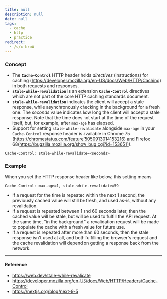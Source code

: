 ```yaml
---
title: null
description: null
date: null
tags:
  - cache
  - http
  - practice
redirect:
  - /s/x-broA
---
```


### Concept

- The **`Cache-Control`** HTTP header holds _directives_ (instructions) for caching (https://developer.mozilla.org/en-US/docs/Web/HTTP/Caching) in both requests and responses.
- **`stale-while-revalidation`** is an extension **`Cache-Control`** directives which are not part of the core HTTP caching standards document.
- **`stale-while-revalidation`** indicates the client will accept a stale response, while asynchronously checking in the background for a fresh one. The _seconds_ value indicates how long the client will accept a stale response. Note that the time does not start at the time of the request itself, but, for example, after `max-age` has elapsed.
- Support for setting `stale-while-revalidate` alongside `max-age` in your `Cache-Control` response header is available in Chrome 75 (https://chromestatus.com/feature/5050913014153216) and Firefox 68(https://bugzilla.mozilla.org/show_bug.cgi?id=1536511).

```
Cache-Control: stale-while-revalidate=<seconds>
```

### Example

When you set the HTTP response header like below, this setting means

```text
Cache-Control: max-age=1, stale-while-revalidate=59
```

- If a request for the time is repeated within the next 1 second, the previously cached value will still be fresh, and used as-is, without any revalidation.
- If a request is repeated between 1 and 60 seconds later, then the cached value will be stale, but will be used to fulfill the API request. At the same time, "in the background," a revalidation request will be made to populate the cache with a fresh value for future use.
- If a request is repeated after more than 60 seconds, then the stale response isn't used at all, and both fulfilling the browser's request and the cache revalidation will depend on getting a response back from the network.

---

#### Reference

- https://web.dev/stale-while-revalidate
- https://developer.mozilla.org/en-US/docs/Web/HTTP/Headers/Cache-Control
- https://nextjs.org/blog/next-9-5

